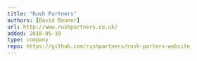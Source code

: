 ```yaml
---
title: "Rush Partners"
authors: [David Bonner]
url: http://www.rushpartners.co.uk/
added: 2018-05-19
type: company
repo: https://github.com/rushpartners/rush-parters-website
---
```

